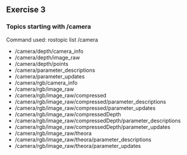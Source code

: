 ## Exercise 3

### Topics starting with /camera

Command used: rostopic list /camera

- /camera/depth/camera_info
- /camera/depth/image_raw
- /camera/depth/points
- /camera/parameter_descriptions
- /camera/parameter_updates
- /camera/rgb/camera_info
- /camera/rgb/image_raw
- /camera/rgb/image_raw/compressed
- /camera/rgb/image_raw/compressed/parameter_descriptions
- /camera/rgb/image_raw/compressed/parameter_updates
- /camera/rgb/image_raw/compressedDepth
- /camera/rgb/image_raw/compressedDepth/parameter_descriptions
- /camera/rgb/image_raw/compressedDepth/parameter_updates
- /camera/rgb/image_raw/theora
- /camera/rgb/image_raw/theora/parameter_descriptions
- /camera/rgb/image_raw/theora/parameter_updates

